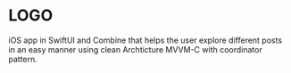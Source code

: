 # LOGO

iOS app in SwiftUI and Combine that helps the user explore different posts in an easy manner using clean Archticture MVVM-C with coordinator pattern.
